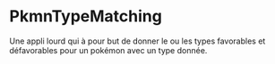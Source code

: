 # PkmnTypeMatching
Une appli lourd qui à pour but de donner le ou les types favorables et défavorables pour un pokémon avec un type donnée.
